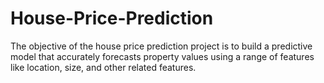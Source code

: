 # House-Price-Prediction
The objective of the house price prediction project is to build a predictive model that accurately forecasts property values using a range of features like location, size, and other related features.
